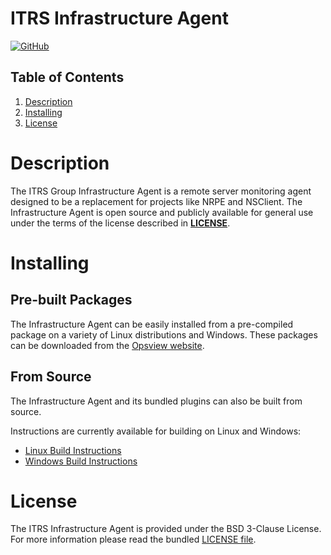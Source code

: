 # ITRS Infrastructure Agent
[![GitHub](https://img.shields.io/github/license/itrs-group/infrastructure-agent)](https://github.com/ITRS-Group/infrastructure-agent/blob/main/LICENSE)

## Table of Contents
1. [Description](#Description)
2. [Installing](#Installing)
3. [License](#License)

# Description
The ITRS Group Infrastructure Agent is a remote server monitoring agent
designed to be a replacement for projects like NRPE and NSClient.
The Infrastructure Agent is open source and publicly available for general use
under the terms of the license described in [**LICENSE**](LICENSE).

# Installing
## Pre-built Packages
The Infrastructure Agent can be easily installed from a pre-compiled package on
a variety of Linux distributions and Windows. These packages can be downloaded
from the [Opsview website](https://opsview.com/product/downloads#agents).

## From Source
The Infrastructure Agent and its bundled plugins can also be built from source.

Instructions are currently available for building on Linux and Windows:
* [Linux Build Instructions](docs/linux-build.md)
* [Windows Build Instructions](docs/windows-build.md)

# License
The ITRS Infrastructure Agent is provided under the BSD 3-Clause License.
For more information please read the bundled [LICENSE file](LICENSE).
